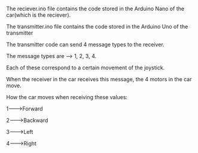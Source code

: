 The reciever.ino file contains the code stored in the Arduino Nano of the car(which is the reciever). 
 
The transmitter.ino file contains the code stored in the Arduino Uno of the transmitter

The transmitter code can send 4 message types to the receiver. 

The message types are --> 1, 2, 3, 4. 

Each of these correspond to a certain movement of the joystick. 

When the receiver in the car receives this message, the 4 motors in the car move. 

How the car moves when receiving these values: 

1--->Forward

2--->Backward

3--->Left 

4--->Right
